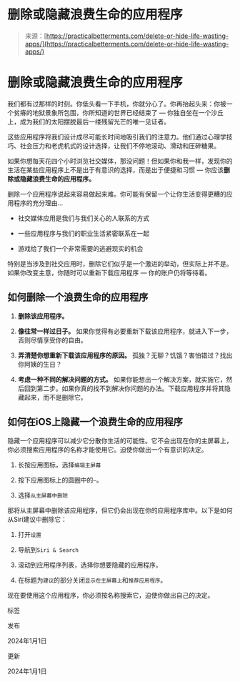 <!--yml

类别：未分类

日期：2024年5月27日 14:25:36

-->

# 删除或隐藏浪费生命的应用程序

> 来源：[https://practicalbetterments.com/delete-or-hide-life-wasting-apps/](https://practicalbetterments.com/delete-or-hide-life-wasting-apps/)

<main id="main-content">

# 删除或隐藏浪费生命的应用程序

我们都有过那样的时刻。你低头看一下手机，你就分心了。你再抬起头来：你被一个贫瘠的地狱景象所包围，你所知道的世界已经结束了 — 你独自坐在一个沙丘上，成为我们的太阳摆脱最后一缕残留光芒的唯一见证者。

这些应用程序将我们设计成尽可能长时间地吸引我们的注意力。他们通过心理学技巧、社会压力和老虎机式的设计选择，让我们不停地滚动、滑动和压碎糖果。

如果你想每天花四个小时浏览社交媒体，那没问题！但如果你和我一样，发现你的生活在某些应用程序上不是出于有意识的选择，而是出于便捷和习惯 — 你应该**删除或隐藏浪费生命的应用程序。**

删除一个应用程序说起来容易做起来难。你可能有保留一个让你生活变得更糟的应用程序的充分理由…

+   社交媒体应用是我们与我们关心的人联系的方式

+   一些应用程序与我们的职业生活紧密联系在一起

+   游戏给了我们一个非常需要的逃避现实的机会

特别是当涉及到社交应用时，删除它们似乎是一个激进的举动，但实际上并不是。如果你改变主意，你随时可以重新下载应用程序 — 你的账户仍将等待着。

## 如何删除一个浪费生命的应用程序

1.  **删除该应用程序。**

1.  **像往常一样过日子。** 如果你觉得有必要重新下载该应用程序，就进入下一步，否则尽情享受你的自由。

1.  **弄清楚你想重新下载该应用程序的原因。** 孤独？无聊？饥饿？害怕错过？找出你阿姨的生日？

1.  **考虑一种不同的解决问题的方式。** 如果你能想出一个解决方案，就实施它，然后回到第二步。如果你真的找不到解决你问题的办法。下载应用程序并将其隐藏起来，而不是删除它。

## 如何在iOS上隐藏一个浪费生命的应用程序

隐藏一个应用程序可以减少它分散你生活的可能性。它不会出现在你的主屏幕上，你必须搜索应用程序的名称才能使用它。迫使你做出一个有意识的决定。

1.  长按应用图标，选择`编辑主屏幕`

1.  按下应用图标上的圆圈中的`–`。

1.  选择`从主屏幕中删除`

那将从主屏幕中删除该应用程序，但它仍会出现在你的应用程序库中。以下是如何从Siri建议中删除它：

1.  打开`设置`

1.  导航到`Siri & Search`

1.  滚动到应用程序列表，选择你想要隐藏的应用程序。

1.  在标题为`建议`的部分关闭`显示在主屏幕上`和`推荐应用程序`。

现在要使用这个应用程序，你必须按名称搜索它，迫使你做出自己的决定。

标签

发布

2024年1月1日

更新

2024年1月1日

</main>
